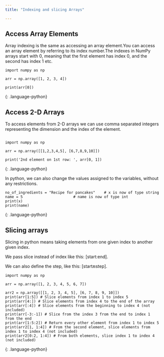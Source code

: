 ```yaml
---
title: "Indexing and slicing Arrays"

---
```


## Access Array Elements

Array indexing is the same as accessing an array element.You can access an array element by referring to its index number.The indexes in NumPy arrays start with 0, meaning that the first element has index 0, and the second has index 1 etc.

~~~
import numpy as np

arr = np.array([1, 2, 3, 4])

print(arr[0])
~~~
{: .language-python}


## Access 2-D Arrays

To access elements from 2-D arrays we can use comma separated integers representing the dimension and the index of the element.

~~~

import numpy as np

arr = np.array([[1,2,3,4,5], [6,7,8,9,10]])

print('2nd element on 1st row: ', arr[0, 1])
~~~
{: .language-python}

In python, we can also change the values assigned to the variables, without any restrictions.

~~~
no_of_ingredients = "Recipe for pancakes"    # x is now of type string
name = 5                       # name is now of type int
print(x)
print(name)
~~~
{: .language-python}

## Slicing arrays

Slicing in python means taking elements from one given index to another given index.

We pass slice instead of index like this: [start:end].

We can also define the step, like this: [start:end:step].

~~~
import numpy as np

arr = np.array([1, 2, 3, 4, 5, 6, 7])

arr2 = np.array([[1, 2, 3, 4, 5], [6, 7, 8, 9, 10]])
print(arr[1:5]) # Slice elements from index 1 to index 5
print(arr[4:]) # Slice elements from index 4 to the end of the array
print(arr[:4]) # Slice elements from the beginning to index 4 (not included)
print(arr[-3:-1]) # Slice from the index 3 from the end to index 1 from the end
print(arr[1:5:2]) # Return every other element from index 1 to index 5
print(arr2[1, 1:4]) # From the second element, slice elements from index 1 to index 4 (not included)
print(arr2[0:2, 1:4]) # From both elements, slice index 1 to index 4 (not included)
~~~
{: .language-python}



